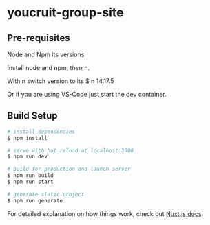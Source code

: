 # youcruit-group-site

## Pre-requisites

Node and Npm lts versions

Install node and npm, then n.

With n switch version to lts
$ n 14.17.5

Or if you are using VS-Code just start the dev container.

## Build Setup

```bash
# install dependencies
$ npm install

# serve with hot reload at localhost:3000
$ npm run dev

# build for production and launch server
$ npm run build
$ npm run start

# generate static project
$ npm run generate
```

For detailed explanation on how things work, check out [Nuxt.js docs](https://nuxtjs.org).
